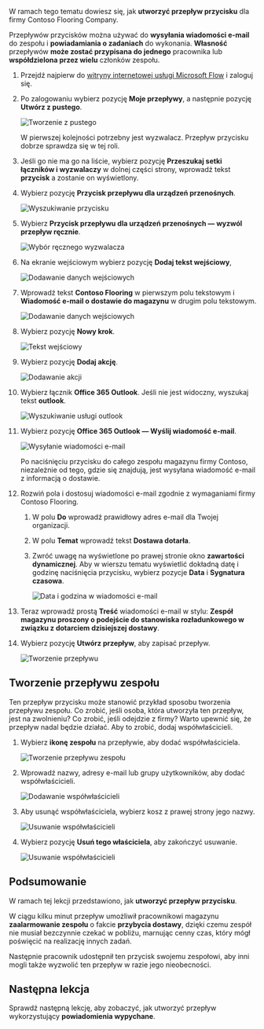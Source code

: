 W ramach tego tematu dowiesz się, jak **utworzyć przepływ przycisku** dla firmy Contoso Flooring Company. 

Przepływów przycisków można używać do **wysyłania wiadomości e-mail** do zespołu i **powiadamiania o zadaniach** do wykonania. **Własność** przepływów **może zostać przypisana do jednego** pracownika lub **współdzielona przez wielu** członków zespołu.  

1. Przejdź najpierw do [witryny internetowej usługi Microsoft Flow](https://ms.flow.microsoft.com) i zaloguj się.
2. Po zalogowaniu wybierz pozycję **Moje przepływy**, a następnie pozycję **Utwórz z pustego**.
   
    ![Tworzenie z pustego](./media/learning-create-button-flow/2-create-from-blank.png)
   
    W pierwszej kolejności potrzebny jest wyzwalacz. Przepływ przycisku dobrze sprawdza się w tej roli. 
3. Jeśli go nie ma go na liście, wybierz pozycję **Przeszukaj setki łączników i wyzwalaczy** w dolnej części strony, wprowadź tekst **przycisk** a zostanie on wyświetlony. 
4. Wybierz pozycję **Przycisk przepływu dla urządzeń przenośnych**.
   
    ![Wyszukiwanie przycisku](./media/learning-create-button-flow/3-button-flow.png) 
5. Wybierz **Przycisk przepływu dla urządzeń przenośnych — wyzwól przepływ ręcznie**.
   
    ![Wybór ręcznego wyzwalacza](./media/learning-create-button-flow/4-press-it.png)
6. Na ekranie wejściowym wybierz pozycję **Dodaj tekst wejściowy**,
   
    ![Dodawanie danych wejściowych](./media/learning-create-button-flow/5-add-input.png)
7. Wprowadź tekst **Contoso Flooring** w pierwszym polu tekstowym i **Wiadomość e-mail o dostawie do magazynu** w drugim polu tekstowym.
   
    ![Dodawanie danych wejściowych](./media/learning-create-button-flow/6-text-for-flow.png)
8. Wybierz pozycję **Nowy krok**. 
   
    ![Tekst wejściowy](./media/learning-create-button-flow/7-input-description.png)
9. Wybierz pozycję **Dodaj akcję**. 
   
    ![Dodawanie akcji](./media/learning-create-button-flow/8-add-an-action.png)
10. Wybierz łącznik **Office 365 Outlook**. Jeśli nie jest widoczny, wyszukaj tekst **outlook**.
    
     ![Wyszukiwanie usługi outlook](./media/learning-create-button-flow/9-search-outlook.png)
11. Wybierz pozycję **Office 365 Outlook — Wyślij wiadomość e-mail**.
    
     ![Wysyłanie wiadomości e-mail](./media/learning-create-button-flow/10-send-email.png)
    
     Po naciśnięciu przycisku do całego zespołu magazynu firmy Contoso, niezależnie od tego, gdzie się znajdują, jest wysyłana wiadomość e-mail z informacją o dostawie.
12. Rozwiń pola i dostosuj wiadomości e-mail zgodnie z wymaganiami firmy Contoso Flooring.
    
    1. W polu **Do** wprowadź prawidłowy adres e-mail dla Twojej organizacji.
    2. W polu **Temat** wprowadź tekst **Dostawa dotarła**. 
    3. Zwróć uwagę na wyświetlone po prawej stronie okno **zawartości dynamicznej**. Aby w wierszu tematu wyświetlić dokładną datę i godzinę naciśnięcia przycisku, wybierz pozycje **Data** i **Sygnatura czasowa**. 
       
        ![Data i godzina w wiadomości e-mail](./media/learning-create-button-flow/11-email-date-time.png)
13. Teraz wprowadź prostą **Treść** wiadomości e-mail w stylu: **Zespół magazynu proszony o podejście do stanowiska rozładunkowego w związku z dotarciem dzisiejszej dostawy**.
14. Wybierz pozycję **Utwórz przepływ**, aby zapisać przepływ.
    
     ![Tworzenie przepływu](./media/learning-create-button-flow/12-create-flow.png)

## <a name="create-a-team-flow"></a>Tworzenie przepływu zespołu
Ten przepływ przycisku może stanowić przykład sposobu tworzenia przepływu zespołu. Co zrobić, jeśli osoba, która utworzyła ten przepływ, jest na zwolnieniu? Co zrobić, jeśli odejdzie z firmy? Warto upewnić się, że przepływ nadal będzie działać. Aby to zrobić, dodaj współwłaścicieli.

1. Wybierz **ikonę zespołu** na przepływie, aby dodać współwłaściciela.
   
    ![Tworzenie przepływu zespołu](./media/learning-create-button-flow/13-create-team-flow.png) 
2. Wprowadź nazwy, adresy e-mail lub grupy użytkowników, aby dodać współwłaścicieli.
   
    ![Dodawanie współwłaścicieli](./media/learning-create-button-flow/14-add-co-owners.png)
3. Aby usunąć współwłaściciela, wybierz kosz z prawej strony jego nazwy.
   
    ![Usuwanie współwłaścicieli](./media/learning-create-button-flow/15-remove-co-owners.png)
4. Wybierz pozycję **Usuń tego właściciela**, aby zakończyć usuwanie.
   
    ![Usuwanie współwłaścicieli](./media/learning-create-button-flow/16-agree-to-remove.png)

## <a name="summary"></a>Podsumowanie
W ramach tej lekcji przedstawiono, jak **utworzyć przepływ przycisku**. 

W ciągu kilku minut przepływ umożliwił pracownikowi magazynu **zaalarmowanie zespołu** o fakcie **przybycia dostawy**, dzięki czemu zespół nie musiał bezczynnie czekać w pobliżu, marnując cenny czas, który mógł poświęcić na realizację innych zadań. 

Następnie pracownik udostępnił ten przycisk swojemu zespołowi, aby inni mogli także wyzwolić ten przepływ w razie jego nieobecności.

## <a name="next-lesson"></a>Następna lekcja
Sprawdź następną lekcję, aby zobaczyć, jak utworzyć przepływ wykorzystujący **powiadomienia wypychane**.


